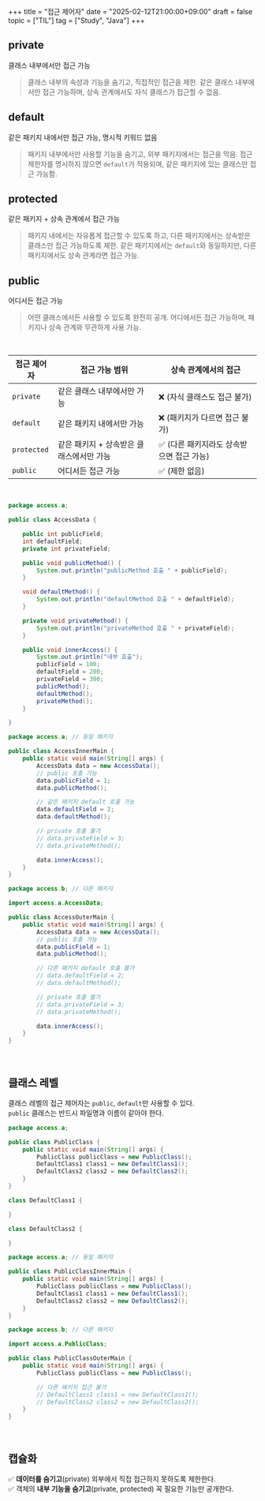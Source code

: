 +++
title = "접근 제어자"
date = "2025-02-12T21:00:00+09:00"
draft = false
topic = ["TIL"]
tag = ["Study", "Java"]
+++

## private
클래스 내부에서만 접근 가능  
> 클래스 내부의 속성과 기능을 숨기고, 직접적인 접근을 제한. 같은 클래스 내부에서만 접근 가능하며, 상속 관계에서도 자식 클래스가 접근할 수 없음.

## default
같은 패키지 내에서만 접근 가능, 명시적 키워드 없음  
> 패키지 내부에서만 사용할 기능을 숨기고, 외부 패키지에서는 접근을 막음. 접근 제한자를 명시하지 않으면 `default`가 적용되며, 같은 패키지에 있는 클래스만 접근 가능함.

## protected
같은 패키지 + 상속 관계에서 접근 가능
> 패키지 내에서는 자유롭게 접근할 수 있도록 하고, 다른 패키지에서는 상속받은 클래스만 접근 가능하도록 제한. 같은 패키지에서는 `default`와 동일하지만, 다른 패키지에서도 상속 관계라면 접근 가능.

## public
어디서든 접근 가능
> 어떤 클래스에서든 사용할 수 있도록 완전히 공개. 어디에서든 접근 가능하며, 패키지나 상속 관계와 무관하게 사용 가능.

<br>

| 접근 제어자  | 접근 가능 범위 | 상속 관계에서의 접근 |
|------------|----------------------|------------------|
| `private`  | 같은 클래스 내부에서만 가능 | ❌ (자식 클래스도 접근 불가) |
| `default`  | 같은 패키지 내에서만 가능 | ❌ (패키지가 다르면 접근 불가) |
| `protected` | 같은 패키지 + 상속받은 클래스에서만 가능 | ✅ (다른 패키지라도 상속받으면 접근 가능) |
| `public`   | 어디서든 접근 가능 | ✅ (제한 없음) |

<br>

```java
package access.a;

public class AccessData {

    public int publicField;
    int defaultField;
    private int privateField;

    public void publicMethod() {
        System.out.println("publicMethod 호출 " + publicField);
    }

    void defaultMethod() {
        System.out.println("defaultMethod 호출 " + defaultField);
    }

    private void privateMethod() {
        System.out.println("privateMethod 호출 " + privateField);
    }

    public void innerAccess() {
        System.out.println("내부 호출");
        publicField = 100;
        defaultField = 200;
        privateField = 300;
        publicMethod();
        defaultMethod();
        privateMethod();
    }

}
```

```java
package access.a; // 동일 패키지

public class AccessInnerMain {
    public static void main(String[] args) {
        AccessData data = new AccessData();
        // public 호출 가능
        data.publicField = 1;
        data.publicMethod();

        // 같은 패키지 default 호출 가능
        data.defaultField = 2;
        data.defaultMethod();

        // private 호출 불가
        // data.privateField = 3;
        // data.privateMethod();

        data.innerAccess();
    }
}
```

```java
package access.b; // 다른 패키지

import access.a.AccessData;

public class AccessOuterMain {
    public static void main(String[] args) {
        AccessData data = new AccessData();
        // public 호출 가능
        data.publicField = 1;
        data.publicMethod();

        // 다른 패키지 default 호출 불가
        // data.defaultField = 2;
        // data.defaultMethod();

        // private 호출 불가
        // data.privateField = 3;
        // data.privateMethod();

        data.innerAccess();
    }
}
```

<br>

## 클래스 레벨
클래스 레벨의 접근 제어자는 `public`, `default`만 사용할 수 있다.  
`public` 클래스는 반드시 파일명과 이름이 같아야 한다.

```java
package access.a;

public class PublicClass {
    public static void main(String[] args) {
        PublicClass publicClass = new PublicClass();
        DefaultClass1 class1 = new DefaultClass1();
        DefaultClass2 class2 = new DefaultClass2();
    }
}

class DefaultClass1 {

}

class DefaultClass2 {

}
```

```java
package access.a; // 동일 패키지

public class PublicClassInnerMain {
    public static void main(String[] args) {
        PublicClass publicClass = new PublicClass();
        DefaultClass1 class1 = new DefaultClass1();
        DefaultClass2 class2 = new DefaultClass2();
    }
}
```

```java
package access.b; // 다른 패키지

import access.a.PublicClass;

public class PublicClassOuterMain {
    public static void main(String[] args) {
        PublicClass publicClass = new PublicClass();

        // 다른 패키지 접근 불가
        // DefaultClass1 class1 = new DefaultClass1();
        // DefaultClass2 class2 = new DefaultClass2();
    }
}
```

<br>

## 캡슐화
✅ **데이터를 숨기고**(private) 외부에서 직접 접근하지 못하도록 제한한다.  
✅ 객체의 **내부 기능을 숨기고**(private, protected) 꼭 필요한 기능만 공개한다.